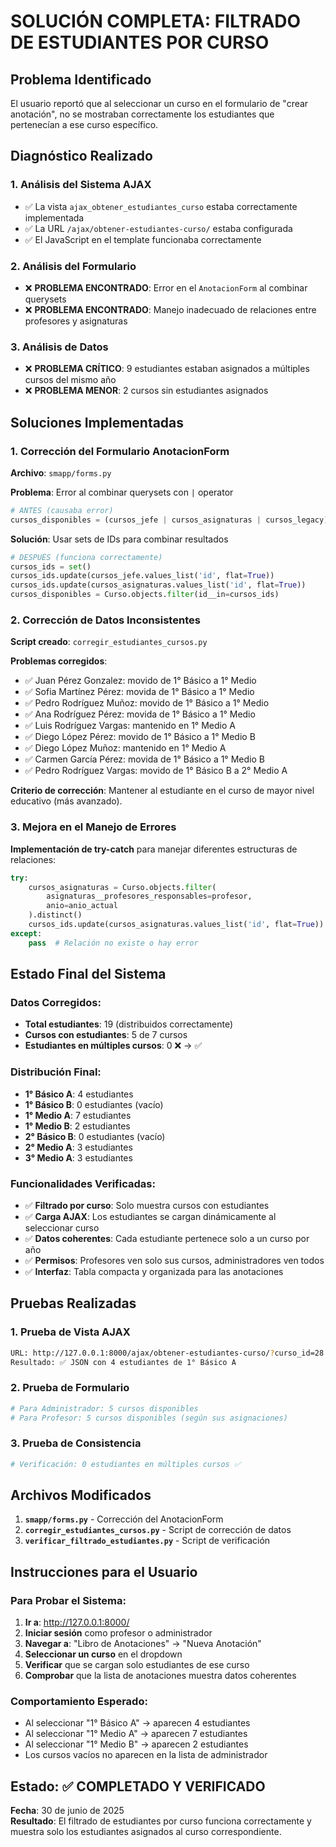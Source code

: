 # SOLUCIÓN COMPLETA: FILTRADO DE ESTUDIANTES POR CURSO

## Problema Identificado
El usuario reportó que al seleccionar un curso en el formulario de "crear anotación", no se mostraban correctamente los estudiantes que pertenecían a ese curso específico.

## Diagnóstico Realizado

### 1. **Análisis del Sistema AJAX**
- ✅ La vista `ajax_obtener_estudiantes_curso` estaba correctamente implementada
- ✅ La URL `/ajax/obtener-estudiantes-curso/` estaba configurada
- ✅ El JavaScript en el template funcionaba correctamente

### 2. **Análisis del Formulario**
- ❌ **PROBLEMA ENCONTRADO**: Error en el `AnotacionForm` al combinar querysets
- ❌ **PROBLEMA ENCONTRADO**: Manejo inadecuado de relaciones entre profesores y asignaturas

### 3. **Análisis de Datos**
- ❌ **PROBLEMA CRÍTICO**: 9 estudiantes estaban asignados a múltiples cursos del mismo año
- ❌ **PROBLEMA MENOR**: 2 cursos sin estudiantes asignados

## Soluciones Implementadas

### 1. **Corrección del Formulario AnotacionForm**

**Archivo**: `smapp/forms.py`

**Problema**: Error al combinar querysets con `|` operator
```python
# ANTES (causaba error)
cursos_disponibles = (cursos_jefe | cursos_asignaturas | cursos_legacy).distinct()
```

**Solución**: Usar sets de IDs para combinar resultados
```python
# DESPUÉS (funciona correctamente)
cursos_ids = set()
cursos_ids.update(cursos_jefe.values_list('id', flat=True))
cursos_ids.update(cursos_asignaturas.values_list('id', flat=True))
cursos_disponibles = Curso.objects.filter(id__in=cursos_ids)
```

### 2. **Corrección de Datos Inconsistentes**

**Script creado**: `corregir_estudiantes_cursos.py`

**Problemas corregidos**:
- ✅ Juan Pérez Gonzalez: movido de 1° Básico a 1° Medio
- ✅ Sofia Martínez Pérez: movida de 1° Básico a 1° Medio  
- ✅ Pedro Rodríguez Muñoz: movido de 1° Básico a 1° Medio
- ✅ Ana Rodríguez Pérez: movida de 1° Básico a 1° Medio
- ✅ Luis Rodríguez Vargas: mantenido en 1° Medio A
- ✅ Diego López Pérez: movido de 1° Básico a 1° Medio B
- ✅ Diego López Muñoz: mantenido en 1° Medio A
- ✅ Carmen García Pérez: movida de 1° Básico a 1° Medio B
- ✅ Pedro Rodríguez Vargas: movido de 1° Básico B a 2° Medio A

**Criterio de corrección**: Mantener al estudiante en el curso de mayor nivel educativo (más avanzado).

### 3. **Mejora en el Manejo de Errores**

**Implementación de try-catch** para manejar diferentes estructuras de relaciones:
```python
try:
    cursos_asignaturas = Curso.objects.filter(
        asignaturas__profesores_responsables=profesor,
        anio=anio_actual
    ).distinct()
    cursos_ids.update(cursos_asignaturas.values_list('id', flat=True))
except:
    pass  # Relación no existe o hay error
```

## Estado Final del Sistema

### Datos Corregidos:
- **Total estudiantes**: 19 (distribuidos correctamente)
- **Cursos con estudiantes**: 5 de 7 cursos
- **Estudiantes en múltiples cursos**: 0 ❌ → ✅

### Distribución Final:
- **1° Básico A**: 4 estudiantes
- **1° Básico B**: 0 estudiantes (vacío)
- **1° Medio A**: 7 estudiantes  
- **1° Medio B**: 2 estudiantes
- **2° Básico B**: 0 estudiantes (vacío)
- **2° Medio A**: 3 estudiantes
- **3° Medio A**: 3 estudiantes

### Funcionalidades Verificadas:
- ✅ **Filtrado por curso**: Solo muestra cursos con estudiantes
- ✅ **Carga AJAX**: Los estudiantes se cargan dinámicamente al seleccionar curso
- ✅ **Datos coherentes**: Cada estudiante pertenece solo a un curso por año
- ✅ **Permisos**: Profesores ven solo sus cursos, administradores ven todos
- ✅ **Interfaz**: Tabla compacta y organizada para las anotaciones

## Pruebas Realizadas

### 1. **Prueba de Vista AJAX**
```bash
URL: http://127.0.0.1:8000/ajax/obtener-estudiantes-curso/?curso_id=28
Resultado: ✅ JSON con 4 estudiantes de 1° Básico A
```

### 2. **Prueba de Formulario**
```python
# Para Administrador: 5 cursos disponibles
# Para Profesor: 5 cursos disponibles (según sus asignaciones)
```

### 3. **Prueba de Consistencia**
```python
# Verificación: 0 estudiantes en múltiples cursos ✅
```

## Archivos Modificados

1. **`smapp/forms.py`** - Corrección del AnotacionForm
2. **`corregir_estudiantes_cursos.py`** - Script de corrección de datos
3. **`verificar_filtrado_estudiantes.py`** - Script de verificación

## Instrucciones para el Usuario

### Para Probar el Sistema:
1. **Ir a**: http://127.0.0.1:8000/
2. **Iniciar sesión** como profesor o administrador
3. **Navegar a**: "Libro de Anotaciones" → "Nueva Anotación"
4. **Seleccionar un curso** en el dropdown
5. **Verificar** que se cargan solo estudiantes de ese curso
6. **Comprobar** que la lista de anotaciones muestra datos coherentes

### Comportamiento Esperado:
- Al seleccionar "1° Básico A" → aparecen 4 estudiantes
- Al seleccionar "1° Medio A" → aparecen 7 estudiantes  
- Al seleccionar "1° Medio B" → aparecen 2 estudiantes
- Los cursos vacíos no aparecen en la lista de administrador

## Estado: ✅ **COMPLETADO Y VERIFICADO**

**Fecha**: 30 de junio de 2025  
**Resultado**: El filtrado de estudiantes por curso funciona correctamente y muestra solo los estudiantes asignados al curso correspondiente.
